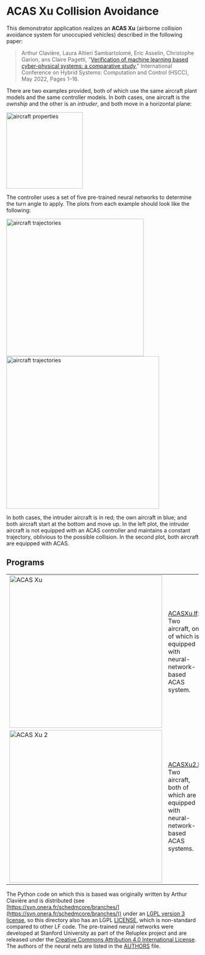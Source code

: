 # ACAS Xu Collision Avoidance

This demonstrator application realizes an **ACAS Xu** (airborne collision avoidance system for unoccupied vehicles) described in the following paper:

>  Arthur Clavière, Laura Altieri Sambartolomé, Eric Asselin, Christophe Garion, ans Claire Pagetti, "[Verification of machine learning based cyber-physical systems: a comparative study](https://doi.org/10.1145/3501710.3519540)," International Conference on Hybrid Systems: Computation and Control (HSCC), May 2022, Pages 1–16.

There are two examples provided, both of which use the same aircraft plant models and the same controller models. In both cases, one aircraft is the _ownship_ and the other is an _intruder_, and both move in a horizontal plane:

<img alt="aircraft properties" src="img/state.png" width="200">

The controller uses a set of five pre-trained neural networks to determine the turn angle to apply. The plots from each example should look like the following:

<img alt="aircraft trajectories" src="img/ACASXuPlot.png" width="360">
<img alt="aircraft trajectories" src="img/ACASXu2Plot.png" width="400">

In both cases, the intruder aircraft is in red; the own aircraft in blue; and both aircraft start at the bottom and move up. In the left plot, the intruder aircraft is not equipped with an ACAS controller and maintains a constant trajectory, oblivious to the possible collision. In the second plot, both aircraft are equipped with ACAS.

## Programs

<table>
<tr>
<td> <img src="img/ACASXu.png" alt="ACAS Xu" width="400">
<td> <a href="ACASXu.lf">ACASXu.lf</a>: Two aircraft, one of which is equipped with neural-network-based ACAS system.</td>
</tr>
<tr>
<td> <img src="img/ACASXu2.png" alt="ACAS Xu 2" width="400">
<td> <a href="ACASXu2.lf">ACASXu2.lf</a>: Two aircraft, both of which are equipped with neural-network-based ACAS systems.</td>
</tr>
</table>

The Python code on which this is based was originally written by Arthur Clavière and is distributed (see [https://svn.onera.fr/schedmcore/branches/](https://svn.onera.fr/schedmcore/branches/)) under an [LGPL version 3 license](https://www.gnu.org/licenses/lgpl-3.0.html), so this directory also has an LGPL [LICENSE](LICENSE.md), which is non-standard compared to other LF code. The pre-trained neural networks were developed at Stanford University as part of the Reluplex project and are released under the [Creative Commons Attribution 4.0 International License](https://creativecommons.org/licenses/by/4.0/).  The authors of the neural nets are listed in the [AUTHORS](code/src/systems/acasxu/nnets/AUTHORS) file.



